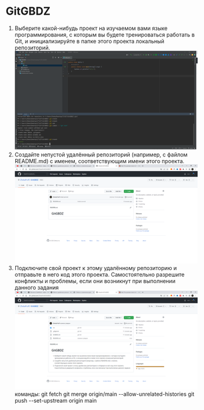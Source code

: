 # GitGBDZ
1. Выберите какой-нибудь проект на изучаемом вами языке программирования, с которым вы будете тренироваться работать в Git, и инициализируйте в папке этого проекта локальный репозиторий.
   ![Задание](scrin/1.png)
2. Создайте непустой удалённый репозиторий (например, с файлом README.md) с именем, соответствующим имени этого проекта.
   ![Задание](scrin/2.png)
3. Подключите свой проект к этому удалённому репозиторию и отправьте в него код этого проекта. Самостоятельно разрешите конфликты и проблемы, если они возникнут при выполнении данного задания
   ![Задание](scrin/3.png)
    команды:
   git fetch
   git merge origin/main --allow-unrelated-histories
   git push --set-upstream origin main


